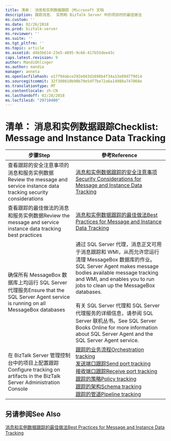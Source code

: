 ```yaml
---
title: 清单： 消息和实例数据跟踪 |Microsoft 文档
description: 跟踪消息、 实例和 BizTalk Server 中的项目时的最佳做法
ms.custom: ''
ms.date: 02/26/2018
ms.prod: biztalk-server
ms.reviewer: ''
ms.suite: ''
ms.tgt_pltfrm: ''
ms.topic: article
ms.assetid: d4b5b614-23e5-4895-9c66-417b55dee43c
caps.latest.revision: 9
author: MandiOhlinger
ms.author: mandia
manager: anneta
ms.openlocfilehash: e17f9dabce292e043d1698b4f34a13e89d779d14
ms.sourcegitcommit: 32f380810b90b70e5df7be72a6a14988a747868e
ms.translationtype: MT
ms.contentlocale: zh-CN
ms.lasthandoff: 02/28/2018
ms.locfileid: "29710400"
---
```

# <a name="checklist-message-and-instance-data-tracking"></a><span data-ttu-id="61620-103">清单： 消息和实例数据跟踪</span><span class="sxs-lookup"><span data-stu-id="61620-103">Checklist: Message and Instance Data Tracking</span></span>
|<span data-ttu-id="61620-104">步骤</span><span class="sxs-lookup"><span data-stu-id="61620-104">Step</span></span>|<span data-ttu-id="61620-105">參考</span><span class="sxs-lookup"><span data-stu-id="61620-105">Reference</span></span>|  
|----------|---------------|  
|<span data-ttu-id="61620-106">查看跟踪的安全注意事项的消息和服务实例数据</span><span class="sxs-lookup"><span data-stu-id="61620-106">Review the message and service instance data tracking  security considerations</span></span>|[<span data-ttu-id="61620-107">消息和实例数据跟踪的安全注意事项</span><span class="sxs-lookup"><span data-stu-id="61620-107">Security Considerations for Message and Instance Data Tracking</span></span>](../core/security-considerations-for-message-and-instance-data-tracking.md)|  
|<span data-ttu-id="61620-108">查看跟踪的最佳做法的消息和服务实例数据</span><span class="sxs-lookup"><span data-stu-id="61620-108">Review the  message and service instance data tracking best practices</span></span>|[<span data-ttu-id="61620-109">消息和实例数据跟踪的最佳做法</span><span class="sxs-lookup"><span data-stu-id="61620-109">Best Practices for Message and Instance Data Tracking</span></span>](../core/best-practices-for-message-and-instance-data-tracking.md)|  
|<span data-ttu-id="61620-110">确保所有 MessageBox 数据库上均运行 SQL Server 代理服务</span><span class="sxs-lookup"><span data-stu-id="61620-110">Ensure that the SQL Server Agent service is running on all MessageBox databases</span></span>|<span data-ttu-id="61620-111">通过 SQL Server 代理，消息正文可用于消息跟踪和 WMI，从而允许您运行清理 MessageBox 数据库的作业。</span><span class="sxs-lookup"><span data-stu-id="61620-111">SQL Server Agent makes message bodies available message tracking and WMI, and enables you to run jobs to clean up the MessageBox databases.</span></span><br /><br /> <span data-ttu-id="61620-112">有关 SQL Server 代理和 SQL Server 代理服务的详细信息，请参阅 SQL Server 联机丛书。</span><span class="sxs-lookup"><span data-stu-id="61620-112">See SQL Server Books Online for more information about SQL Server Agent and the SQL Server Agent service.</span></span>|  
|<span data-ttu-id="61620-113">在 BizTalk Server 管理控制台中的项目上配置跟踪</span><span class="sxs-lookup"><span data-stu-id="61620-113">Configure tracking on artifacts in the BizTalk Server Administration Console</span></span>|[<span data-ttu-id="61620-114">跟踪的业务流程</span><span class="sxs-lookup"><span data-stu-id="61620-114">Orchestration tracking</span></span>](how-to-configure-tracking-for-an-orchestration.md)<br/>[<span data-ttu-id="61620-115">发送端口跟踪</span><span class="sxs-lookup"><span data-stu-id="61620-115">Send port tracking</span></span>](how-to-configure-tracking-for-a-send-port.md)<br/>[<span data-ttu-id="61620-116">接收端口跟踪</span><span class="sxs-lookup"><span data-stu-id="61620-116">Receive port tracking</span></span>](how-to-configure-tracking-for-a-receive-port.md)<br/>[<span data-ttu-id="61620-117">跟踪的策略</span><span class="sxs-lookup"><span data-stu-id="61620-117">Policy tracking</span></span>](how-to-configure-tracking-for-a-policy.md)<br/>[<span data-ttu-id="61620-118">跟踪的架构</span><span class="sxs-lookup"><span data-stu-id="61620-118">Schema tracking</span></span>](how-to-configure-tracking-for-a-schema.md)<br/>[<span data-ttu-id="61620-119">跟踪的管道</span><span class="sxs-lookup"><span data-stu-id="61620-119">Pipeline tracking</span></span>](how-to-configure-tracking-for-a-pipeline.md)|  
  
## <a name="see-also"></a><span data-ttu-id="61620-120">另请参阅</span><span class="sxs-lookup"><span data-stu-id="61620-120">See Also</span></span>  
 [<span data-ttu-id="61620-121">消息和实例数据跟踪的最佳做法</span><span class="sxs-lookup"><span data-stu-id="61620-121">Best Practices for Message and Instance Data Tracking</span></span>](../core/best-practices-for-message-and-instance-data-tracking.md)

